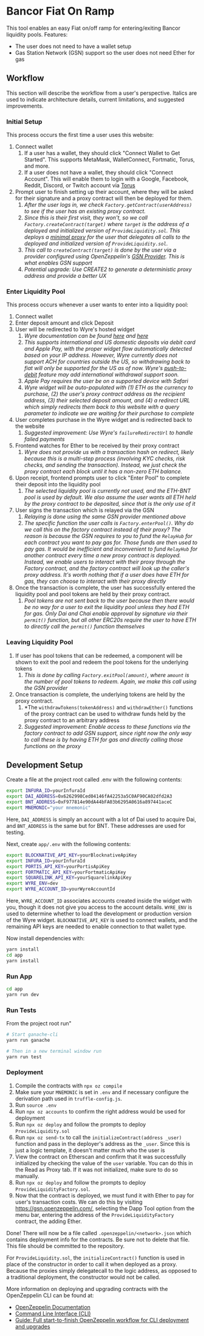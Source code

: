 # Bancor Fiat On Ramp

This tool enables an easy Fiat on/off ramp for entering/exiting Bancor liquidity pools. Features:

- The user does not need to have a wallet setup
- Gas Station Network (GSN) support so the user does not need Ether for gas

## Workflow

This section will describe the workflow from a user's perspective. Italics are used to indicate architecture details, current limitations, and suggested improvements.

### Initial Setup

This process occurs the first time a user uses this website:

1. Connect wallet
   1. If a user has a wallet, they should click "Connect Wallet to Get Started". This supports MetaMask, WalletConnect, Fortmatic, Torus, and more.
   2. If a user does not have a wallet, they should click "Connect Account". This will enable them to login with a Google, Facebook, Reddit, Discord, or Twitch account via [Torus](https://tor.us/)
2. Prompt user to finish setting up their account, where they will be asked for their signature and a proxy contract will then be deployed for them.
   1. *After the user logs in, we check `Factory.getContract(userAddress)` to see if the user has an existing proxy contract.*
   2. *Since this is their first visit, they won't, so we call `Factory.createContract(target)` where `target` is the address of a deployed and initialized version of `ProvideLiquidity.sol`. This deploys a [minimal proxy](https://blog.openzeppelin.com/deep-dive-into-the-minimal-proxy-contract/) for the user that delegates all calls to the deployed and initialized version of `ProvideLiquidity.sol`.*
   3. *This call to `createContract(target)` is done by the user via a provider configured using OpenZeppelin's [GSN Provider](https://github.com/OpenZeppelin/openzeppelin-gsn-provider). This is what enables GSN support*
   4. *Potential upgrade: Use CREATE2 to generate a deterministic proxy address and provide a better UX*

### Enter Liquidity Pool

This process occurs whenever a user wants to enter into a liquidity pool:

1. Connect wallet
2. Enter deposit amount and click Deposit
3. User will be redirected to Wyre's hosted widget
   1. *Wyre documentation can be found [here](https://docs.sendwyre.com/docs/widget-getting-started-2) and [here](https://docs.sendwyre.com/docs/wyre-widget-v2)*
   2. *This supports international and US domestic deposits via debit card and Apple Pay, with the proper widget flow automatically detected based on your IP address. However, Wyre currently does not support ACH for countries outside the US, so withdrawing back to fiat will only be supported for the US as of now. Wyre's [push-to-debit](https://docs.sendwyre.com/docs/wyre-push-to-debit-card) feature may add international withdrawal support soon.*
   3. *Apple Pay requires the user be on a supported device with Safari*
   4. *Wyre widget will be auto-populated with (1) ETH as the currency to purchase, (2) the user's proxy contract address as the recipient address, (3) their selected deposit amount, and (4) a redirect URL which simply redirects them back to this website with a query parameter to indicate we are waiting for their purchase to complete*
4. User completes purchase in the Wyre widget and is redirected back to the website
   1. *Suggested improvement: Use Wyre's `failureRedirectUrl` to handle failed payments*
5. Frontend watches for Ether to be received by their proxy contract
   1. *Wyre does not provide us with a transaction hash on redirect, likely because this is a multi-step process (involving KYC checks, risk checks, and sending the transaction). Instead, we just check the proxy contract each block until it has a non-zero ETH balance.*
6. Upon receipt, frontend prompts user to click "Enter Pool" to complete their deposit into the liquidity pool
   1. *The selected liquidity pool is currently not used, and the ETH-BNT pool is used by default. We also assume the user wants all ETH held by the proxy contract to be deposited, since that is the only use of it*
7. User signs the transaction which is relayed via the GSN
   1. *Relaying is done using the same GSN provider mentioned above*
   2. *The specific function the user calls is `Factory.enterPool()`. Why do we call this on the factory contract instead of their proxy? The reason is because the GSN requires to you to fund the `RelayHub` for each contract you want to pay gas for. Those funds are then used to pay gas. It would be  inefficient and inconvenient to fund `RelayHub` for another contract every time a new proxy contract is deployed. Instead, we enable users to interact with their proxy through the Factory contract, and the factory contract will look up the caller's proxy address. It's worth nothing that if a user does have ETH for gas, they can choose to interact with their proxy directly*
8. Once the transaction is complete, the user has successfully entered the liquidity pool and pool tokens are held by their proxy contract.
   1. *Pool tokens are not sent back to the user because then there would be no way for a user to exit the liquidity pool unless they had ETH for gas. Only Dai and Chai enable approval by signature via their `permit()` function, but all other ERC20s require the user to have ETH to directly call the `permit()` function themselves*

### Leaving Liquidity Pool

1. If user has pool tokens that can be redeemed, a component will be shown to exit the pool and redeem the pool tokens for the underlying tokens
   1. *This is done by calling `Factory.exitPool(amount)`, where `amount` is the number of pool tokens to redeem. Again, we make this call using the GSN provider*
2. Once transaction is complete, the underlying tokens are held by the proxy contract.
   1. *The `withdrawTokens(tokenAddress)` and `withdrawEther()` functions of the proxy contract can be used to withdraw funds held by the proxy contract to an arbitrary address
   2. *Suggested improvement: Enable access to these functions via the factory contract to add GSN support, since right now the only way to call these is by having ETH for gas and directly calling those functions on the proxy*

## Development Setup

Create a file at the project root called .env with the following contents:

```bash
export INFURA_ID=yourInfuraId
export DAI_ADDRESS=0x6262998Ced04146fA42253a5C0AF90CA02dfd2A3
export BNT_ADDRESS=0xF977814e90dA44bFA03b6295A0616a897441aceC
export MNEMONIC="your mnemonic"
```

Here, `DAI_ADDRESS` is simply an account with a lot of Dai used to
acquire Dai, and `BNT_ADDRESS` is the same but for BNT. These addresses
are used for testing.

Next, create `app/.env` with the following contents:

```bash
export BLOCKNATIVE_API_KEY=yourBlocknativeApiKey
export INFURA_ID=yourInfuraId
export PORTIS_API_KEY=yourPortisApiKey
export FORTMATIC_API_KEY=yourFortmaticApiKey
export SQUARELINK_API_KEY=yourSquarelinkApiKey
export WYRE_ENV=dev
export WYRE_ACCOUNT_ID=yourWyreAccountId
```

Here, `WYRE_ACCOUNT_ID` associates accounts created inside the widget with you, though
it does not give you access to the account details. `WYRE_ENV` is used to determine
whether to load the development or production version of the Wyre widget.
`BLOCKNATIVE_API_KEY` is used to connect wallets, and the remaining
API keys are needed to enable connection to that wallet type.

Now install dependencies with:

```bash
yarn install
cd app
yarn install
```

### Run App

```bash
cd app
yarn run dev
```

### Run Tests

From the project root run"

```bash
# Start ganache-cli
yarn run ganache

# Then in a new terminal window run
yarn run test
```

### Deployment

1. Compile the contracts with `npx oz compile`
2. Make sure your `MNEMONIC` is set in `.env` and if necessary configure the derivation path used in `truffle-config.js`.
3. Run `source .env`
4. Run `npx oz accounts` to confirm the right address would be used for deployment
5. Run `npx oz deploy` and follow the prompts to deploy `ProvideLiquidity.sol`
6. Run `npx oz send-tx` to call the `initializeContract(address _user)` function and pass in the deployer's address as the `_user`. Since this is just a logic template, it doesn't matter much who the user is
7. View the contract on Etherscan and confirm that it was successfully initialized by checking the value of the `user` variable. You can do this in the Read as Proxy tab. If it was not initialized, make sure to do so manually.
8. Run `npx oz deploy` and follow the prompts to deploy `ProvideLiquidityFactory.sol`.
9. Now that the contract is deployed, we must fund it with Ether to pay for user's transaction costs. We can do this by visiting https://gsn.openzeppelin.com/, selecting the Dapp Tool option from the menu bar, entering the address of the `ProvideLiquidityFactory` contract, the adding Ether.

Done! There will now be a file called `.openzeppelin/<network>.json` which contains deployment info for the contracts. Be sure not to delete that file. This file should be committed to the repository.

For `ProvideLiquidity.sol`, the `initializeContract()` function is used in place of the constructor in order to call it when deployed as a proxy. Because the proxies simply delegatecall to the logic address, as opposed to a traditional deployment, the constructor would not be called.

More information on deploying and upgrading contracts with the OpenZeppelin CLI can be found at:

- [OpenZeppelin Documentation](https://docs.openzeppelin.com/openzeppelin/)
- [Command Line Interface (CLI)](https://docs.openzeppelin.com/cli/2.8/)
- [Guide: Full start-to-finish OpenZeppelin workflow for CLI deployment and upgrades](https://forum.openzeppelin.com/t/guide-full-start-to-finish-openzeppelin-workflow-for-cli-deployment-and-upgrades/2191)
